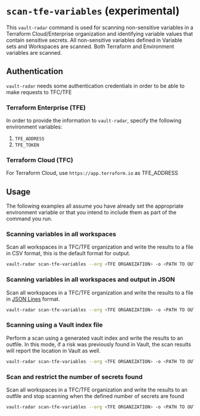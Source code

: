 # `scan-tfe-variables` (experimental)
This `vault-radar` command is used for scanning non-sensitive variables in a Terraform Cloud/Enterprise organization and identifying variable values that contain sensitive secrets. All non-sensitive variables defined in Variable sets and Workspaces are scanned. Both Terraform and Environment variables are scanned.

## Authentication
`vault-radar` needs some authentication credentials in order to be able to make requests to TFC/TFE
### Terraform Enterprise (TFE)

In order to provide the information to `vault-radar`, specify the following environment variables:
1. `TFE_ADDRESS`
2. `TFE_TOKEN`

### Terraform Cloud (TFC)

For Terraform Cloud, use `https://app.terraform.io` as TFE_ADDRESS


## Usage
The following examples all assume you have already set the appropriate environment variable or that you intend to include them as part of the command you run.

### Scanning variables in all workspaces

Scan all workspaces in a TFC/TFE organization and write the results to a file in CSV format, this is the default format for output. 

```bash
vault-radar scan-tfe-variables --org <TFE ORGANIZATION> -o <PATH TO OUTPUT>.csv
```

### Scanning variables in all workspaces and output in JSON

Scan all workspaces in a TFC/TFE organization and write the results to a file in [JSON Lines](https://jsonlines.org/) format.  

```bash
vault-radar scan-tfe-variables --org <TFE ORGANIZATION> -o <PATH TO OUTPUT>.jsonl -f json
```

### Scanning using a Vault index file

Perform a scan using a generated vault index and write the results to an outfile. 
In this mode, if a risk was previously found in Vault, the scan results will report the location in Vault as well.

```bash
vault-radar scan-tfe-variables --org <TFE ORGANIZATION> -o <PATH TO OUTPUT>.csv --index-file <PATH TO VAULT INDEX>.jsonl
```

### Scan and restrict the number of secrets found

Scan all workspaces in a TFC/TFE organization and write the results to an outfile and stop scanning when the defined number of secrets are found

```bash
vault-radar scan-tfe-variables --org <TFE ORGANIZATION> -o <PATH TO OUTPUT>.csv -l <NUM OF SECRETS>
